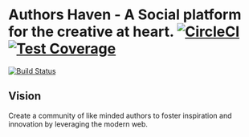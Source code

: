 Authors Haven - A Social platform for the creative at heart.
[![CircleCI](https://circleci.com/gh/andela/metis-ah-frontend/tree/develop.svg?style=svg)](https://circleci.com/gh/andela/metis-ah-frontend/tree/develop)
[![Test Coverage](https://api.codeclimate.com/v1/badges/93530611b5b0d23beebf/test_coverage)](https://codeclimate.com/github/andela/metis-ah-frontend/test_coverage)
=======
[![Build Status](https://travis-ci.org/andela/metis-ah-frontend.svg?branch=develop)](https://travis-ci.org/andela/metis-ah-frontend)

## Vision
Create a community of like minded authors to foster inspiration and innovation
by leveraging the modern web.
